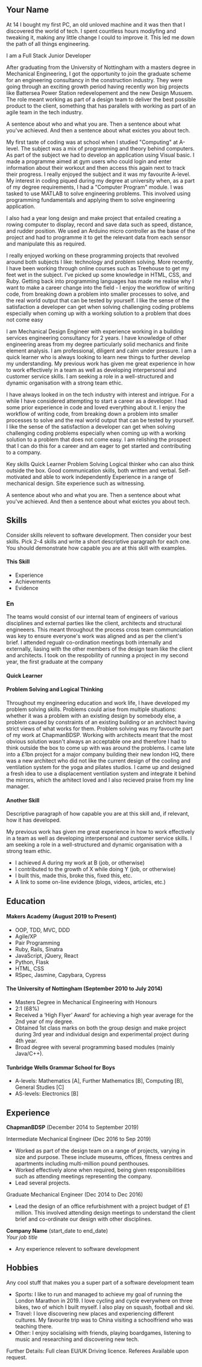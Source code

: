 ## Your Name

At 14 I bought my first PC, an old unloved machine and it was then that I discovered the world of tech. I spent countless hours modiyfing and tweaking it, making any little change I could to improve it. This led me down the path of all things engineering.

I am a Full Stack Junior Developer 

After graduating from the University of Nottingham with a masters degree in Mechanical Engineering, I got the opportunity to join the graduate scheme for an engineering consultancy in the construction industry. They were going through an exciting growth period having recently won big projects like Battersea Power Station redevelopement and the new Design Musuem. The role meant working as part of a design team to deliver the best possible product to the client, something that has parallels with working as part of an agile team in the tech industry.

A sentence about who and what you are. Then a sentence about what you've achieved. And then a sentence about what exictes you about tech.

My first taste of coding was at school when I studied "Computing" at A-level. The subject was a mix of programming and theory behind computers. As part of the subject we had to develop an application using Visual basic. I made a programme aimed at gym users who could login and enter information about their workout and then access this again next to track their progress. I really enjoyed the subject and it was my favourite A-level.
My interest in coding piqued during my degree at university when, as a part of my degree requirements, I had a "Computer Program" module. I was tasked to use MATLAB to solve engineering problems. This involved using programming fundamentals and applying them to solve engineering application.

I also had a year long design and make project that entailed creating a rowing computer to display, record and save data such as speed, distance, and rudder position. We used an Arduino micro controller as the base of the project and had to programme it to get the relevant data from each sensor and manipulate this as required. 

I really enjoyed working on these programming projects that revolved around both subjects I like: technology and problem solving.
More recently, I have been working through online courses such as Treehouse to get my feet wet in the subject. I’ve picked up some knowledge in HTML, CSS, and Ruby. Getting back into programming languages has made me realise why I want to make a career change into the field - I enjoy the workflow of writing code, from breaking down a problem into smaller processes to solve, and the real world output that can be tested by yourself. I like the sense of the satisfaction a developer can get when solving challenging coding problems especially when coming up with a working solution to a problem that does not come easy

I am Mechanical Design Engineer with experience working in a building services engineering consultancy for 2 years. I have knowledge of other engineering areas from my degree particularly solid mechanics and finite element analysis. I am professional, diligent and calm under pressure. I am a quick learner who is always looking to learn new things to further develop my understanding. My previous work has given me great experience in how to work effectively in a team as well as developing interpersonal and customer service skills. I am seeking a role in a well-structured and dynamic organisation with a strong team ethic.


I have always looked in on the tech industry with interest and intrigue. For a while I have considered attempting to start a career as a developer. I had some prior experience in code and loved everything about it. I enjoy the workflow of writing code, from breaking down a problem into smaller processes to solve and the real world output that can be tested by yourself. I like the sense of the satisfaction a developer can get when solving challenging coding problems especially when coming up with a working solution to a problem that does not come easy. I am relishing the prospect that I can do this for a career and am eager to get started and contributing to a company.

Key skills
Quick Learner
Problem Solving
Logical thinker who can also think outside the box. 
Good communication skills, both written and verbal.
Self-motivated and able to work independently
Experience in a range of mechanical design.
Site experience such as witnessing.


A sentence about who and what you are. Then a sentence about what you've achieved. And then a sentence about what exictes you about tech.

## Skills

Consider skills relevent to software development. Then consider your best skills. Pick 2-4 skills and write a short descriptive paragraph for each one. You should demonstrate how capable you are at this skill with examples.

#### This Skill

- Experience
- Achievements
- Evidence

### En

The teams would consist of our internal team of engineers of various disciplines and external parties like the client, architects and structural engineeers. This meant throughout the process cross team communciation was key to ensure everyone's work was aligned and as per the client's brief. I attended regualr co-ordination meetings both internally and externally, liasing with the other members of the design team like the client and architects. I took on the respobility of running a project in my second year, the first graduate at the company

#### Quick Learner



#### Problem Solving and Logical Thinking

Throughout my engineering education and work life, I have developed my problem solving skills. Problems could arise from multiple situations: whether it was a problem with an existing design by somebody else, a problem caused by constraints of an existing building or an architect having strict views of what works for them. Problem solving was my favourite part of my work at ChapmanBDSP. Working with architects meant that the most obvious solution wasn't always an acceptable one and therefore I had to think outside the box to come up with was around the problems. 
I came late into a £1bn project for a major company building their new london HQ, there was a new architect who did not like the current design of the cooling and ventilation system for the yoga and pilates studios. I came up and designed a fresh idea to use a displacement ventilation system and integrate it behind the mirrors, which the arhitect loved and I also recieved praise from my line manager. 

#### Another Skill

Descriptive paragraph of how capable you are at this skill and, if relevant, how it has developed.

My previous work has given me great experience in how to work effectively in a team as well as developing interpersonal and customer service skills. I am seeking a role in a well-structured and dynamic organisation with a strong team ethic.

- I achieved A during my work at B (job, or otherwise)
- I contributed to the growth of X while doing Y (job, or otherwise)
- I built this, made this, broke this, fixed this, etc.
- A link to some on-line evidence (blogs, videos, articles, etc.)

## Education

#### Makers Academy (August 2019 to Present)

- OOP, TDD, MVC, DDD
- Agile/XP
- Pair Programming
- Ruby, Rails, Sinatra
- JavaScript, jQuery, React
- Python, Flask
- HTML, CSS
- RSpec, Jasmine, Capybara, Cypress

#### The University of Nottingham (September 2010 to July 2014)
	
- Masters Degree in Mechanical Engineering with Honours                                                                  
- 2:1 (68%)
- Received a ‘High Flyer’ Award’ for achieving a high year average for the 2nd year of my degree.
- Obtained 1st class marks on both the group design and make project during 3rd year and individual design and experimental project during 4th year.
- Broad degree with several programming based modules (mainly Java/C++). 

#### Tunbridge Wells Grammar School for Boys

- A-levels: Mathematics [A], Further Mathematics [B], Computing [B], General Studies [C]
- AS-levels: Electronics [B]

## Experience

**ChapmanBDSP** (December 2014 to September 2019)

Intermediate Mechanical Engineer (Dec 2016 to Sep 2019)    

- Worked as part of the design team on a range of projects, varying in size and purpose.  These include museums, offices, fitness centres and apartments including multi-million pound penthouses.
- Worked effectively alone when required, being given responsibilities such as attending meetings representing the company.
- Lead several projects.

Graduate Mechanical Engineer (Dec 2014 to Dec 2016)
- Lead the design of an office refurbishment with a project budget of £1 million. This involved attending design meetings to understand the client brief and co-ordinate our design with other disciplines.

**Company Name** (start_date to end_date)   
*Your job title*  
- Any experience relevent to software development

## Hobbies

Any cool stuff that makes you a super part of a software development team

- Sports: I like to run and managed to achieve my goal of running the London Marathon in 2019. I love cycling and cycle everywhere on three bikes, two of which I built myself. I also play on squash, football and ski.
- Travel: I love discovering new places and experiencing different cultures. My favourite trip was to China visiting a schoolfriend who was teaching there.
- Other: I enjoy socialising with friends, playing boardgames, listening to music and researching and discovering new tech.

Further Details: Full clean EU/UK Driving licence.
Referees Available upon request. 